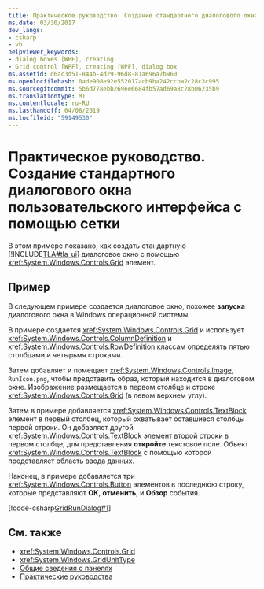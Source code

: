 ```yaml
---
title: Практическое руководство. Создание стандартного диалогового окна пользовательского интерфейса с помощью сетки
ms.date: 03/30/2017
dev_langs:
- csharp
- vb
helpviewer_keywords:
- dialog boxes [WPF], creating
- Grid control [WPF], creating [WPF], dialog box
ms.assetid: d6ac3d51-844b-4d29-96d8-81a696a7b960
ms.openlocfilehash: 0ade908e92e552017acb9ba242ccba2c28c3c995
ms.sourcegitcommit: 5b6d778ebb269ee6684fb57ad69a8c28b06235b9
ms.translationtype: MT
ms.contentlocale: ru-RU
ms.lasthandoff: 04/08/2019
ms.locfileid: "59149530"
---
```

# <a name="how-to-build-a-standard-ui-dialog-box-by-using-grid"></a>Практическое руководство. Создание стандартного диалогового окна пользовательского интерфейса с помощью сетки
В этом примере показано, как создать стандартную [!INCLUDE[TLA#tla_ui](../../../../includes/tlasharptla-ui-md.md)] диалоговое окно с помощью <xref:System.Windows.Controls.Grid> элемент.  
  
## <a name="example"></a>Пример  
 В следующем примере создается диалоговое окно, похожее **запуска** диалогового окна в Windows операционной системы.  
  
 В примере создается <xref:System.Windows.Controls.Grid> и использует <xref:System.Windows.Controls.ColumnDefinition> и <xref:System.Windows.Controls.RowDefinition> классам определять пятью столбцами и четырьмя строками.  
  
 Затем добавляет и помещает <xref:System.Windows.Controls.Image>, `RunIcon.png`, чтобы представить образ, который находится в диалоговом окне. Изображение размещается в первом столбце и строке <xref:System.Windows.Controls.Grid> (в левом верхнем углу).  
  
 Затем в примере добавляется <xref:System.Windows.Controls.TextBlock> элемент в первый столбец, который охватывает оставшиеся столбцы первой строки. Он добавляет другой <xref:System.Windows.Controls.TextBlock> элемент второй строки в первом столбце, для представления **откройте** текстовое поле. Объект <xref:System.Windows.Controls.TextBlock> с помощью которой представляет область ввода данных.  
  
 Наконец, в примере добавляется три <xref:System.Windows.Controls.Button> элементов в последнюю строку, которые представляют **ОК**, **отменить**, и **Обзор** события.  
  
 [!code-csharp[GridRunDialog#1](~/samples/snippets/csharp/VS_Snippets_Wpf/GridRunDialog/CSharp/window1.xaml.cs#1)]
   
  
## <a name="see-also"></a>См. также

- <xref:System.Windows.Controls.Grid>
- <xref:System.Windows.GridUnitType>
- [Общие сведения о панелях](panels-overview.md)
- [Практические руководства](grid-how-to-topics.md)
